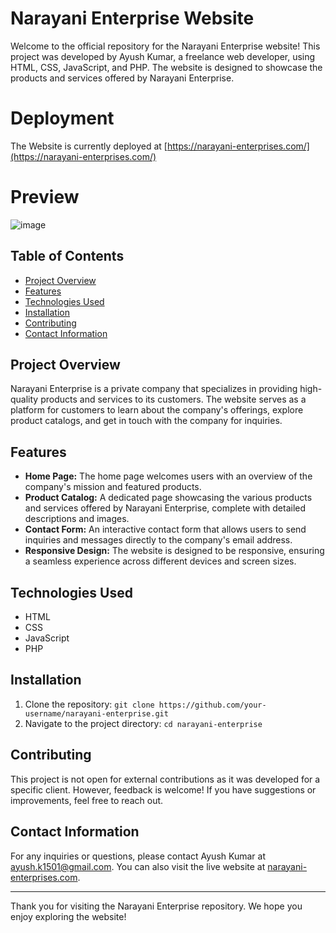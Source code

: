 # Narayani Enterprise Website

Welcome to the official repository for the Narayani Enterprise website! This project was developed by Ayush Kumar, a freelance web developer, using HTML, CSS, JavaScript, and PHP. The website is designed to showcase the products and services offered by Narayani Enterprise.

# Deployment
The Website is currently deployed at [https://narayani-enterprises.com/](https://narayani-enterprises.com/)

# Preview
![image](https://github.com/AyushKumar15082001/Enterprise_Website/assets/118304566/10a66680-8ac0-43af-96cb-c001b1e3884b)

## Table of Contents

- [Project Overview](#project-overview)
- [Features](#features)
- [Technologies Used](#technologies-used)
- [Installation](#installation)
- [Contributing](#contributing)
- [Contact Information](#contact-information)

## Project Overview

Narayani Enterprise is a private company that specializes in providing high-quality products and services to its customers. The website serves as a platform for customers to learn about the company's offerings, explore product catalogs, and get in touch with the company for inquiries.

## Features

- **Home Page:** The home page welcomes users with an overview of the company's mission and featured products.
- **Product Catalog:** A dedicated page showcasing the various products and services offered by Narayani Enterprise, complete with detailed descriptions and images.
- **Contact Form:** An interactive contact form that allows users to send inquiries and messages directly to the company's email address.
- **Responsive Design:** The website is designed to be responsive, ensuring a seamless experience across different devices and screen sizes.

## Technologies Used

- HTML
- CSS
- JavaScript
- PHP

## Installation

1. Clone the repository: `git clone https://github.com/your-username/narayani-enterprise.git`
2. Navigate to the project directory: `cd narayani-enterprise`

## Contributing

This project is not open for external contributions as it was developed for a specific client. However, feedback is welcome! If you have suggestions or improvements, feel free to reach out.

## Contact Information

For any inquiries or questions, please contact Ayush Kumar at ayush.k1501@gmail.com. You can also visit the live website at [narayani-enterprises.com](https://narayani-enterprises.com/).

---

Thank you for visiting the Narayani Enterprise repository. We hope you enjoy exploring the website!
